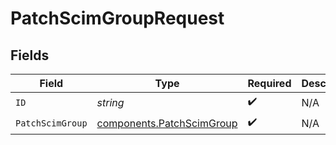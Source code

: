 # PatchScimGroupRequest


## Fields

| Field                                                                  | Type                                                                   | Required                                                               | Description                                                            |
| ---------------------------------------------------------------------- | ---------------------------------------------------------------------- | ---------------------------------------------------------------------- | ---------------------------------------------------------------------- |
| `ID`                                                                   | *string*                                                               | :heavy_check_mark:                                                     | N/A                                                                    |
| `PatchScimGroup`                                                       | [components.PatchScimGroup](../../models/components/patchscimgroup.md) | :heavy_check_mark:                                                     | N/A                                                                    |